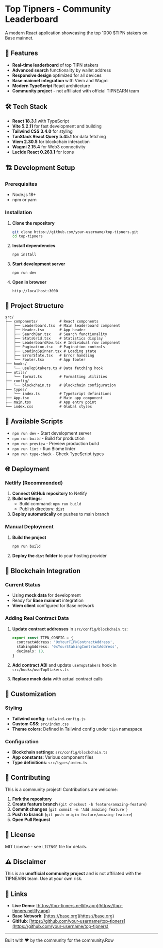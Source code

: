 # Top Tipners - Community Leaderboard

A modern React application showcasing the top 1000 $TIPN stakers on Base mainnet.

## 🚀 Features

- **Real-time leaderboard** of top TIPN stakers
- **Advanced search** functionality by wallet address
- **Responsive design** optimized for all devices
- **Base mainnet integration** with Viem and Wagmi
- **Modern TypeScript** React architecture
- **Community project** - not affiliated with official TIPNEARN team

## 🛠 Tech Stack

- **React 18.3.1** with TypeScript
- **Vite 5.2.11** for fast development and building
- **Tailwind CSS 3.4.0** for styling
- **TanStack React Query 5.45.1** for data fetching
- **Viem 2.30.5** for blockchain interaction
- **Wagmi 2.15.4** for Web3 connectivity
- **Lucide React 0.263.1** for icons

## 🏗 Development Setup

### Prerequisites
- Node.js 18+ 
- npm or yarn

### Installation

1. **Clone the repository**
   ```bash
   git clone https://github.com/your-username/top-tipners.git
   cd top-tipners
   ```

2. **Install dependencies**
   ```bash
   npm install
   ```

3. **Start development server**
   ```bash
   npm run dev
   ```

4. **Open in browser**
   ```
   http://localhost:3000
   ```

## 📁 Project Structure

```
src/
├── components/          # React components
│   ├── Leaderboard.tsx  # Main leaderboard component
│   ├── Header.tsx       # App header
│   ├── SearchBar.tsx    # Search functionality
│   ├── StatsGrid.tsx    # Statistics display
│   ├── LeaderboardRow.tsx # Individual row component
│   ├── Pagination.tsx   # Pagination controls
│   ├── LoadingSpinner.tsx # Loading state
│   ├── ErrorState.tsx   # Error handling
│   └── Footer.tsx       # App footer
├── hooks/
│   └── useTopStakers.ts # Data fetching hook
├── utils/
│   └── format.ts        # Formatting utilities
├── config/
│   └── blockchain.ts    # Blockchain configuration
├── types/
│   └── index.ts         # TypeScript definitions
├── App.tsx              # Main app component
├── main.tsx             # App entry point
└── index.css            # Global styles
```

## 🔧 Available Scripts

- `npm run dev` - Start development server
- `npm run build` - Build for production
- `npm run preview` - Preview production build
- `npm run lint` - Run Biome linter
- `npm run type-check` - Check TypeScript types

## 🌐 Deployment

### Netlify (Recommended)

1. **Connect GitHub repository** to Netlify
2. **Build settings**:
   - Build command: `npm run build`
   - Publish directory: `dist`
3. **Deploy automatically** on pushes to main branch

### Manual Deployment

1. **Build the project**
   ```bash
   npm run build
   ```

2. **Deploy the `dist` folder** to your hosting provider

## 🔗 Blockchain Integration

### Current Status
- Using **mock data** for development
- Ready for **Base mainnet** integration
- **Viem client** configured for Base network

### Adding Real Contract Data

1. **Update contract addresses** in `src/config/blockchain.ts`:
   ```typescript
   export const TIPN_CONFIG = {
     contractAddress: '0xYourTIPNContractAddress',
     stakingAddress: '0xYourStakingContractAddress',
     decimals: 18,
   }
   ```

2. **Add contract ABI** and update `useTopStakers` hook in `src/hooks/useTopStakers.ts`

3. **Replace mock data** with actual contract calls

## 🎨 Customization

### Styling
- **Tailwind config**: `tailwind.config.js`
- **Custom CSS**: `src/index.css`
- **Theme colors**: Defined in Tailwind config under `tipn` namespace

### Configuration
- **Blockchain settings**: `src/config/blockchain.ts`
- **App constants**: Various component files
- **Type definitions**: `src/types/index.ts`

## 🤝 Contributing

This is a community project! Contributions are welcome:

1. **Fork the repository**
2. **Create feature branch** (`git checkout -b feature/amazing-feature`)
3. **Commit changes** (`git commit -m 'Add amazing feature'`)
4. **Push to branch** (`git push origin feature/amazing-feature`)
5. **Open Pull Request**

## 📄 License

MIT License - see `LICENSE` file for details.

## ⚠️ Disclaimer

This is an **unofficial community project** and is not affiliated with the TIPNEARN team. Use at your own risk.

## 🔗 Links

- **Live Demo**: [https://top-tipners.netlify.app](https://top-tipners.netlify.app)
- **Base Network**: [https://base.org](https://base.org)
- **GitHub**: [https://github.com/your-username/top-tipners](https://github.com/your-username/top-tipners)

---

Built with ❤️ by the community for the community.Row